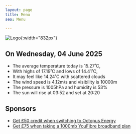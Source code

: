 ```yaml
---
layout: page
title: Menu
seo: Menu

---
```


![Logo](/images/logo.jpg){:width="832px"}

<!-- weather_marker starts -->
## On Wednesday, 04 June 2025

- The average temperature today is 15.27˚C,
- With highs of 17.19˚C and lows of 14.41˚C,
- It may feel like 14.24˚C with scattered clouds
- The wind speed is 4.12m/s and visibility is 10000m
- The pressure is 1005hPa and humidity is 53%
- The sun will rise at 03:52 and set at 20:20

<!-- weather_marker ends -->

## Sponsors

- [Get £50 credit when switching to Octopus Energy](https://bit.ly/3oD1nnS)
- [Get £75 when taking a 1000mb YouFibre broadband plan](https://aklam.io/91zWhU?)
